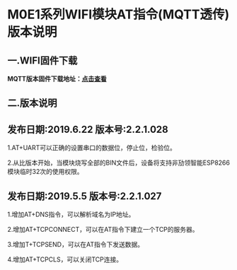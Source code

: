 # M0E1系列WIFI模块AT指令(MQTT透传)版本说明

## 一.WIFI固件下载

**MQTT版本固件下载地址：[点击查看](http://mqlinks.tpddns.cn:1888/kodexplorer/index.php?share/folder&user=100&sid=IfrKCUMb)**

## 二.版本说明

## 发布日期:2019.6.22 版本号:2.2.1.028

1.AT+UART可以正确的设置串口的数据位，停止位，检验位。

2.从比版本开始，当模块烧写全部的BIN文件后，设备将支持非劢领智能ESP8266模块临时32次的使用权限。

## 发布日期:2019.5.5    版本号:2.2.1.027

1.增加AT+DNS指令，可以解析域名为IP地址。

2.增加AT+TCPCONNECT，可以在AT指令下建立一个TCP的服务器。

3.增加T+TCPSEND，可以在AT指令下发送数据。

4.增加AT+TCPCLS，可以关闭TCP连接。
